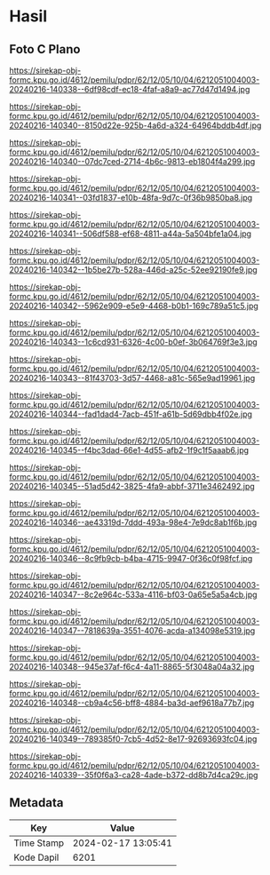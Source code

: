 # Hasil

## Foto C Plano

https://sirekap-obj-formc.kpu.go.id/4612/pemilu/pdpr/62/12/05/10/04/6212051004003-20240216-140338--6df98cdf-ec18-4faf-a8a9-ac77d47d1494.jpg

https://sirekap-obj-formc.kpu.go.id/4612/pemilu/pdpr/62/12/05/10/04/6212051004003-20240216-140340--8150d22e-925b-4a6d-a324-64964bddb4df.jpg

https://sirekap-obj-formc.kpu.go.id/4612/pemilu/pdpr/62/12/05/10/04/6212051004003-20240216-140340--07dc7ced-2714-4b6c-9813-eb1804f4a299.jpg

https://sirekap-obj-formc.kpu.go.id/4612/pemilu/pdpr/62/12/05/10/04/6212051004003-20240216-140341--03fd1837-e10b-48fa-9d7c-0f36b9850ba8.jpg

https://sirekap-obj-formc.kpu.go.id/4612/pemilu/pdpr/62/12/05/10/04/6212051004003-20240216-140341--506df588-ef68-4811-a44a-5a504bfe1a04.jpg

https://sirekap-obj-formc.kpu.go.id/4612/pemilu/pdpr/62/12/05/10/04/6212051004003-20240216-140342--1b5be27b-528a-446d-a25c-52ee92190fe9.jpg

https://sirekap-obj-formc.kpu.go.id/4612/pemilu/pdpr/62/12/05/10/04/6212051004003-20240216-140342--5962e909-e5e9-4468-b0b1-169c789a51c5.jpg

https://sirekap-obj-formc.kpu.go.id/4612/pemilu/pdpr/62/12/05/10/04/6212051004003-20240216-140343--1c6cd931-6326-4c00-b0ef-3b064769f3e3.jpg

https://sirekap-obj-formc.kpu.go.id/4612/pemilu/pdpr/62/12/05/10/04/6212051004003-20240216-140343--81f43703-3d57-4468-a81c-565e9ad19961.jpg

https://sirekap-obj-formc.kpu.go.id/4612/pemilu/pdpr/62/12/05/10/04/6212051004003-20240216-140344--fad1dad4-7acb-451f-a61b-5d69dbb4f02e.jpg

https://sirekap-obj-formc.kpu.go.id/4612/pemilu/pdpr/62/12/05/10/04/6212051004003-20240216-140345--f4bc3dad-66e1-4d55-afb2-1f9c1f5aaab6.jpg

https://sirekap-obj-formc.kpu.go.id/4612/pemilu/pdpr/62/12/05/10/04/6212051004003-20240216-140345--51ad5d42-3825-4fa9-abbf-3711e3462492.jpg

https://sirekap-obj-formc.kpu.go.id/4612/pemilu/pdpr/62/12/05/10/04/6212051004003-20240216-140346--ae43319d-7ddd-493a-98e4-7e9dc8ab1f6b.jpg

https://sirekap-obj-formc.kpu.go.id/4612/pemilu/pdpr/62/12/05/10/04/6212051004003-20240216-140346--8c9fb9cb-b4ba-4715-9947-0f36c0f98fcf.jpg

https://sirekap-obj-formc.kpu.go.id/4612/pemilu/pdpr/62/12/05/10/04/6212051004003-20240216-140347--8c2e964c-533a-4116-bf03-0a65e5a5a4cb.jpg

https://sirekap-obj-formc.kpu.go.id/4612/pemilu/pdpr/62/12/05/10/04/6212051004003-20240216-140347--7818639a-3551-4076-acda-a134098e5319.jpg

https://sirekap-obj-formc.kpu.go.id/4612/pemilu/pdpr/62/12/05/10/04/6212051004003-20240216-140348--945e37af-f6c4-4a11-8865-5f3048a04a32.jpg

https://sirekap-obj-formc.kpu.go.id/4612/pemilu/pdpr/62/12/05/10/04/6212051004003-20240216-140348--cb9a4c56-bff8-4884-ba3d-aef9618a77b7.jpg

https://sirekap-obj-formc.kpu.go.id/4612/pemilu/pdpr/62/12/05/10/04/6212051004003-20240216-140349--789385f0-7cb5-4d52-8e17-92693693fc04.jpg

https://sirekap-obj-formc.kpu.go.id/4612/pemilu/pdpr/62/12/05/10/04/6212051004003-20240216-140339--35f0f6a3-ca28-4ade-b372-dd8b7d4ca29c.jpg


## Metadata

| Key        | Value               |
| ---------- | ------------------- |
| Time Stamp | 2024-02-17 13:05:41 |
| Kode Dapil | 6201                |



